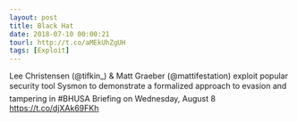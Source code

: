 ```yaml
---
layout: post
title: Black Hat
date: 2018-07-10 00:00:21
tourl: http://t.co/aMEkUhZgUH
tags: [Exploit]
---
```

Lee Christensen (@tifkin_) &amp; Matt Graeber (@mattifestation) exploit popular security tool Sysmon to demonstrate a formalized approach to evasion and tampering in #BHUSA Briefing on Wednesday, August 8 https://t.co/djXAk69FKh